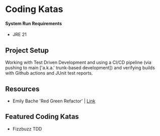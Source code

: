 # Coding Katas

#### System Run Requirements
* JRE 21

## Project Setup

Working with Test Driven Development and using a CI/CD pipeline (via pushing to main ['a.k.a.' trunk-based development]) and verifying builds with Github actions and JUnit test reports.

## Resources

- Emily Bache 'Red Green Refactor' | [Link](https://www.youtube.com/watch?v=lIRF8MgyXho)

## Featured Coding Katas

- Fizzbuzz TDD
